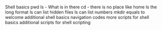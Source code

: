Shell basics pwd
ls - What is in there
cd - there is no place like home
ls the long format
ls can list hidden files
ls can list numbers
mkdir equals to welcome
additional shell basics navigation codes
more scripts for shell basics
additional scripts for shell scripting
